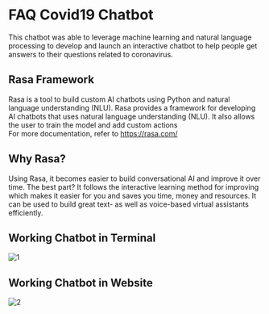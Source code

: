 # FAQ Covid19 Chatbot
This chatbot was able to leverage machine learning and natural language processing to develop and launch an interactive chatbot to help people get answers to their questions related to coronavirus. 

## Rasa Framework
Rasa is a tool to build custom AI chatbots using Python and natural language understanding (NLU). Rasa provides a framework for developing AI chatbots that uses natural language understanding (NLU). It also allows the user to train the model and add custom actions<br>
For more documentation, refer to https://rasa.com/

## Why Rasa?
Using Rasa, it becomes easier to build conversational AI and improve it over time. The best part? It follows the interactive learning method for improving which makes it easier for you and saves you time, money and resources. It can be used to build great text- as well as voice-based virtual assistants efficiently.

## Working Chatbot in Terminal

![1](https://user-images.githubusercontent.com/67990422/160791829-da6d1e93-ac1b-4136-8ab5-0bb31bd6db1f.PNG)

## Working Chatbot in Website
![2](https://user-images.githubusercontent.com/67990422/160803636-d7fdf1bc-b304-4f85-9bae-2479c0f0ee29.PNG)
